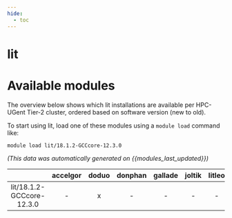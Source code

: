 ```yaml
---
hide:
  - toc
---
```


lit
===

# Available modules


The overview below shows which lit installations are available per HPC-UGent Tier-2 cluster, ordered based on software version (new to old).

To start using lit, load one of these modules using a `module load` command like:

```shell
module load lit/18.1.2-GCCcore-12.3.0
```

*(This data was automatically generated on {{modules_last_updated}})*  

| |accelgor|doduo|donphan|gallade|joltik|litleo|shinx|
| :---: | :---: | :---: | :---: | :---: | :---: | :---: | :---: |
|lit/18.1.2-GCCcore-12.3.0|-|x|-|-|-|-|-|
